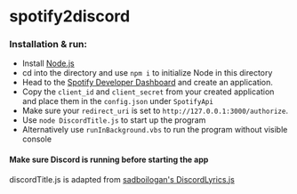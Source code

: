 # spotify2discord

### Installation & run:
* Install [Node.js](https://nodejs.org/en/)
* cd into the directory and use `npm i` to initialize Node in this directory
* Head to the [Spotify Developer Dashboard](https://developer.spotify.com/dashboard/applications) and create an application.
* Copy the `client_id` and `client_secret` from your created application and place them in the `config.json` under `SpotifyApi`
* Make sure your `redirect_uri` is set to `http://127.0.0.1:3000/authorize`.
* Use `node DiscordTitle.js` to start up the program
* Alternatively use `runInBackground.vbs` to run the program without visible console

#### Make sure Discord is running before starting the app

discordTitle.js is adapted from [sadboilogan's DiscordLyrics.js](https://github.com/sadboilogan/DiscordLyrics)
